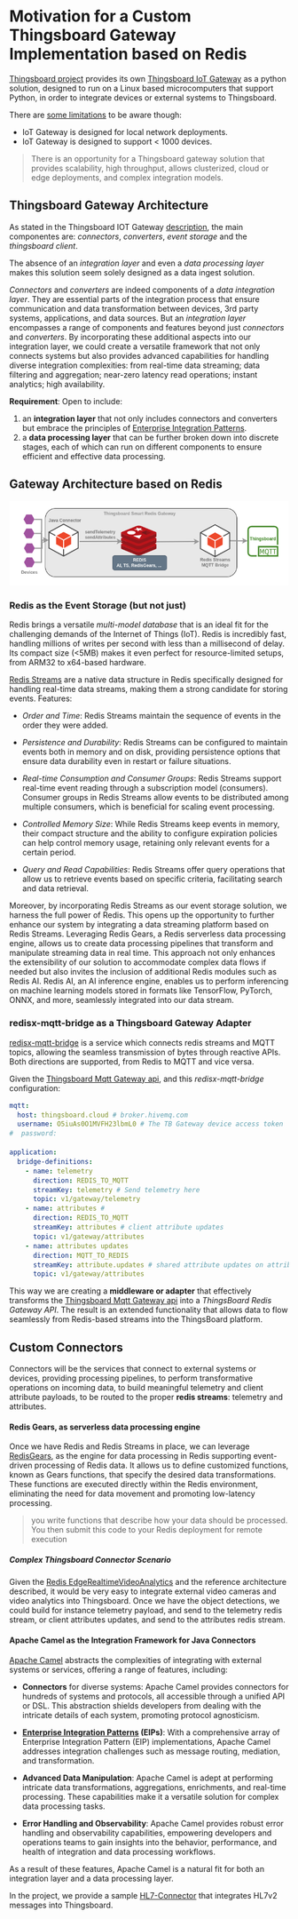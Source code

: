 # Motivation for a Custom Thingsboard Gateway Implementation based on Redis

[Thingsboard project](https://github.com/thingsboard/) provides its
own [Thingsboard IoT Gateway](https://github.com/thingsboard/thingsboard-gateway) as a python solution, designed to run
on a Linux based microcomputers that support Python, in order to integrate devices or external systems to Thingsboard.

There
are [some limitations](https://thingsboard.io/docs/paas/user-guide/integrations/#platform-integrations-vs-iot-gateway)
to be aware though:

* IoT Gateway is designed for local network deployments.
* IoT Gateway is designed to support < 1000 devices.

> There is an opportunity for a Thingsboard gateway solution that provides scalability, high throughput, allows
> clusterized, cloud or edge deployments, and complex integration models.

## Thingsboard Gateway Architecture

As stated in the Thingsboard IOT Gateway [description](https://thingsboard.io/docs/iot-gateway/what-is-iot-gateway/),
the main componentes are: *connectors*, *converters*, *event storage* and the *thingsboard client*.

The absence of an *integration layer* and even a *data processing layer* makes this solution seem solely designed as a
data ingest solution.

*Connectors* and *converters* are indeed components of a *data integration layer*. They are essential parts of the
integration process that ensure communication and data transformation between devices, 3rd party systems, applications,
and data sources. But an *integration layer* encompasses a range of components and features beyond just *connectors* and
*converters*. By incorporating these additional aspects into our integration layer, we could create a versatile
framework that not only connects systems but also provides advanced capabilities for handling diverse integration
complexities: from real-time data streaming; data filtering and aggregation; near-zero latency read operations; instant
analytics; high availability.

**Requirement**: Open to include:

1. an **integration layer** that not only includes connectors and converters but embrace the principles
   of [Enterprise Integration Patterns](https://www.enterpriseintegrationpatterns.com/).
2. a **data processing layer** that can be further broken down into discrete stages, each of which can run on different
   components to ensure efficient and effective data processing.

## Gateway Architecture based on Redis

![TB Smart Gateway diagram](./images/tb-smart-gateway.png)

### Redis as the Event Storage (but not just)

Redis brings a versatile *multi-model database* that is an ideal fit for the challenging demands of the Internet of
Things (IoT). Redis is incredibly fast, handling millions of writes per second with less than a millisecond of delay.
Its compact size (<5MB) makes it even perfect for resource-limited setups, from ARM32 to x64-based hardware.

[Redis Streams](https://redis.io/docs/data-types/streams/) are a native data structure in Redis specifically designed
for handling real-time data streams, making them a strong candidate for storing events. Features:

* *Order and Time*: Redis Streams maintain the sequence of events in the order they were added.

* *Persistence and Durability*: Redis Streams can be configured to maintain events both in memory and on disk, providing
  persistence options that ensure data durability even in restart or failure situations.

* *Real-time Consumption and Consumer Groups*: Redis Streams support real-time event reading through a subscription
  model (consumers). Consumer groups in Redis Streams allow events to be distributed among multiple consumers, which is
  beneficial for scaling event processing.

* *Controlled Memory Size*: While Redis Streams keep events in memory, their compact structure and the ability to
  configure expiration policies can help control memory usage, retaining only relevant events for a certain period.

* *Query and Read Capabilities*: Redis Streams offer query operations that allow us to retrieve events based on specific
  criteria, facilitating search and data retrieval.

Moreover, by incorporating Redis Streams as our event storage solution, we harness the full power of Redis. This opens
up the opportunity to further enhance our system by integrating a data streaming platform based on Redis Streams.
Leveraging Redis Gears, a Redis serverless data processing engine, allows us to create data processing pipelines that
transform and manipulate streaming data in real time. This approach not only enhances the extensibility of our solution
to accommodate complex data flows if needed but also invites the inclusion of additional Redis modules such as Redis AI.
Redis AI, an AI inference engine, enables us to perform inferencing on machine learning models stored in formats like
TensorFlow, PyTorch, ONNX, and more, seamlessly integrated into our data stream.

### redisx-mqtt-bridge as a Thingsboard Gateway Adapter

[redisx-mqtt-bridge](./redisx-mqtt-bridge) is a service which connects redis streams and MQTT topics, allowing the
seamless transmission of bytes through reactive APIs. Both directions are supported, from Redis to MQTT and vice versa.

Given the [Thingsboard Mqtt Gateway api](https://thingsboard.io/docs/reference/gateway-mqtt-api/), and this
*redisx-mqtt-bridge* configuration:

```yaml 
mqtt:
  host: thingsboard.cloud # broker.hivemq.com
  username: O5iuAs0O1MVFH23lbmL0 # The TB Gateway device access token
#  password:

application:
  bridge-definitions:
    - name: telemetry
      direction: REDIS_TO_MQTT
      streamKey: telemetry # Send telemetry here
      topic: v1/gateway/telemetry
    - name: attributes # 
      direction: REDIS_TO_MQTT
      streamKey: attributes # client attribute updates
      topic: v1/gateway/attributes
    - name: attributes updates
      direction: MQTT_TO_REDIS
      streamKey: attribute.updates # shared attribute updates on attribute.updates stream
      topic: v1/gateway/attributes
```

This way we are creating a **middleware or adapter** that effectively transforms
the [Thingsboard Mqtt Gateway api](https://thingsboard.io/docs/reference/gateway-mqtt-api/) into a *ThingsBoard Redis
Gateway API*. The result is an extended functionality that allows data to flow seamlessly from Redis-based streams into
the ThingsBoard platform.

## Custom Connectors

Connectors will be the services that connect to external systems or devices, providing processing pipelines, to perform
transformative operations on incoming data, to build meaningful telemetry and client attribute payloads, to be routed to the
proper **redis streams**: telemetry and attributes.

#### Redis Gears, as serverless data processing engine

Once we have Redis and Redis Streams in place, we can leverage [RedisGears](https://oss.redis.com/redisgears/), as the
engine for data processing in Redis supporting event-driven processing of Redis data.
It allows us to define customized functions, known as Gears functions, that specify the desired data transformations.
These functions are executed directly within the Redis environment, eliminating the need for data movement and promoting
low-latency processing.
> you write functions that describe how your data should be processed. You then submit this code to your Redis
> deployment for remote execution

##### Complex Thingsboard Connector Scenario

Given the [Redis EdgeRealtimeVideoAnalytics](https://github.com/RedisGears/EdgeRealtimeVideoAnalytics) and the reference
architecture described, it would be very easy to integrate external video cameras and video analytics into Thingsboard.
Once we have the object detections, we could build for instance telemetry payload, and send to the telemetry redis
stream, or client attributes updates, and send to the attributes redis stream.

#### Apache Camel as the Integration Framework for Java Connectors

[Apache Camel](https://camel.apache.org/manual/faq/what-is-camel.html) abstracts the complexities of integrating with
external systems or services, offering a range of features, including:

* **Connectors** for diverse systems: Apache Camel provides connectors for hundreds of systems and protocols, all
  accessible through a unified API or DSL. This abstraction shields developers from dealing with the intricate details
  of each system, promoting protocol agnosticism.

* **[Enterprise Integration Patterns](https://www.enterpriseintegrationpatterns.com/) (EIPs)**: With a comprehensive
  array of Enterprise Integration Pattern (EIP) implementations, Apache Camel addresses integration challenges such as
  message routing, mediation, and transformation.

* **Advanced Data Manipulation**: Apache Camel is adept at performing intricate data transformations, aggregations,
  enrichments, and real-time processing. These capabilities make it a versatile solution for complex data processing
  tasks.
* **Error Handling and Observability**: Apache Camel provides robust error handling and observability capabilities,
  empowering developers and operations teams to gain insights into the behavior, performance, and health of integration
  and data processing workflows.

As a result of these features, Apache Camel is a natural fit for both an integration layer and a data processing layer.

In the project, we provide a sample [HL7-Connector](./hl7-connector) that integrates HL7v2 messages into Thingsboard. 